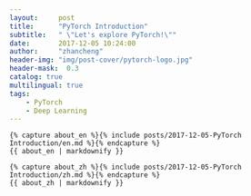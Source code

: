 ```yaml
---
layout:     post
title:      "PyTorch Introduction"
subtitle:   " \"Let's explore PyTorch!\""
date:       2017-12-05 10:24:00
author:     "zhancheng"
header-img: "img/post-cover/pytorch-logo.jpg"
header-mask:  0.3
catalog: true
multilingual: true
tags:
    - PyTorch
    - Deep Learning
---
```


<!-- English Version -->
<div class="en post-container">

```
{% capture about_en %}{% include posts/2017-12-05-PyTorch Introduction/en.md %}{% endcapture %}
{{ about_en | markdownify }}
```

</div>

<!-- Chinese Version -->
<div class="zh post-container">

```
{% capture about_zh %}{% include posts/2017-12-05-PyTorch Introduction/zh.md %}{% endcapture %}
{{ about_zh | markdownify }}
```

</div>